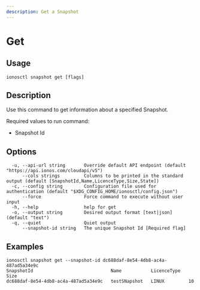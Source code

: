 ```yaml
---
description: Get a Snapshot
---
```


# Get

## Usage

```text
ionosctl snapshot get [flags]
```

## Description

Use this command to get information about a specified Snapshot.

Required values to run command:

* Snapshot Id

## Options

```text
  -u, --api-url string       Override default API endpoint (default "https://api.ionos.com/cloudapi/v5")
      --cols strings         Columns to be printed in the standard output (default [SnapshotId,Name,LicenceType,Size,State])
  -c, --config string        Configuration file used for authentication (default "$XDG_CONFIG_HOME/ionosctl/config.json")
      --force                Force command to execute without user input
  -h, --help                 help for get
  -o, --output string        Desired output format [text|json] (default "text")
  -q, --quiet                Quiet output
      --snapshot-id string   The unique Snapshot Id [Required flag]
```

## Examples

```text
ionosctl snapshot get --snapshot-id dc688daf-8e54-4db8-ac4a-487ad5a34e9c 
SnapshotId                             Name           LicenceType   Size
dc688daf-8e54-4db8-ac4a-487ad5a34e9c   testSNapshot   LINUX         10
```

